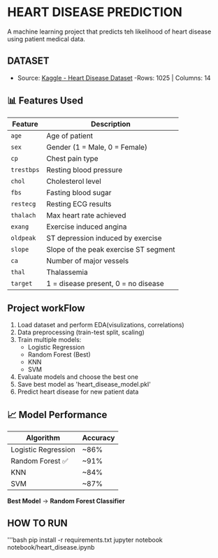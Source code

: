 # HEART DISEASE PREDICTION

A machine learning project that predicts teh likelihood of heart disease using patient medical data. 

## DATASET
- Source: [Kaggle - Heart Disease Dataset](https://www.kaggle.com/datasets/johnsmith88/heart-disease-dataset)
-Rows: 1025 | Columns: 14


## 📊 Features Used
| Feature | Description |
|---------|-------------|
| `age` | Age of patient |
| `sex` | Gender (1 = Male, 0 = Female) |
| `cp` | Chest pain type |
| `trestbps` | Resting blood pressure |
| `chol` | Cholesterol level |
| `fbs` | Fasting blood sugar |
| `restecg` | Resting ECG results |
| `thalach` | Max heart rate achieved |
| `exang` | Exercise induced angina |
| `oldpeak` | ST depression induced by exercise |
| `slope` | Slope of the peak exercise ST segment |
| `ca` | Number of major vessels |
| `thal` | Thalassemia |
| `target` | 1 = disease present, 0 = no disease |

## Project workFlow
1. Load dataset and perform EDA(visulizations, correlations)
2. Data preprocessing (train-test split, scaling)
3. Train multiple models:
   - Logistic Regression
   - Random Forest (Best)
   - KNN
   - SVM
4. Evaluate models and choose the best one
5. Save best model as 'heart_disease_model.pkl'
6. Predict heart disease for new patient data

## 📈 Model Performance
| Algorithm | Accuracy |
|-----------|----------|
| Logistic Regression | ~86% |
| Random Forest ✅ | ~91% |
| KNN | ~84% |
| SVM | ~87% |

**Best Model** → **Random Forest Classifier**


## HOW TO RUN
'''bash
pip install -r requirements.txt
jupyter notebook notebook/heart_disease.ipynb

  
